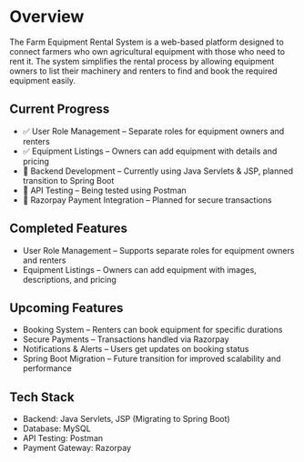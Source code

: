 # Overview
The Farm Equipment Rental System is a web-based platform designed to connect farmers who own agricultural equipment with those who need to rent it. The system simplifies the rental process by allowing equipment owners to list their machinery and renters to find and book the required equipment easily.

## Current Progress
- ✅ User Role Management – Separate roles for equipment owners and renters
- ✅ Equipment Listings – Owners can add equipment with details and pricing
- 🔄 Backend Development – Currently using Java Servlets & JSP, planned transition to Spring Boot
- 🔄 API Testing – Being tested using Postman
- 🔄 Razorpay Payment Integration – Planned for secure transactions

## Completed Features
- User Role Management – Supports separate roles for equipment owners and renters
- Equipment Listings – Owners can add equipment with images, descriptions, and pricing
## Upcoming Features
- Booking System – Renters can book equipment for specific durations
- Secure Payments – Transactions handled via Razorpay
- Notifications & Alerts – Users get updates on booking status
- Spring Boot Migration – Future transition for improved scalability and performance
## Tech Stack
- Backend: Java Servlets, JSP (Migrating to Spring Boot)
- Database: MySQL
- API Testing: Postman
- Payment Gateway: Razorpay
